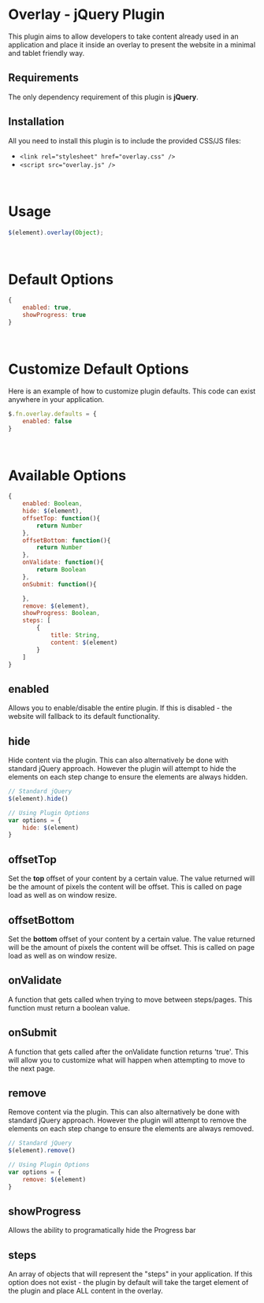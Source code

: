 # __Overlay - jQuery Plugin__
This plugin aims to allow developers to take content already used in an application and place it inside an overlay to present the website in a minimal and tablet friendly way.

## __Requirements__
The only dependency requirement of this plugin is **jQuery**.

## __Installation__
All you need to install this plugin is to include the provided CSS/JS files:
* `<link rel="stylesheet" href="overlay.css" />`
* `<script src="overlay.js" />`  

&nbsp;

# __Usage__
```javascript
$(element).overlay(Object);
```

&nbsp;

# __Default Options__
```javascript
{
    enabled: true,
    showProgress: true
}
```

&nbsp;

# __Customize Default Options__ 
Here is an example of how to customize plugin defaults. This code can exist anywhere in your application.
```javascript
$.fn.overlay.defaults = {
    enabled: false
}
```


&nbsp;

# __Available Options__
```javascript
{
    enabled: Boolean,
    hide: $(element),
    offsetTop: function(){
        return Number
    },
    offsetBottom: function(){
        return Number
    },
    onValidate: function(){
        return Boolean
    },
    onSubmit: function(){

    },
    remove: $(element),
    showProgress: Boolean,
    steps: [
        {
            title: String,
            content: $(element)
        }
    ]
}
```

## __enabled__
Allows you to enable/disable the entire plugin. If this is disabled - the website will fallback to its default functionality.

## __hide__
Hide content via the plugin. This can also alternatively be done with standard jQuery approach. However the plugin will attempt to hide the elements on each step change to ensure the elements are always hidden.
```javascript
// Standard jQuery
$(element).hide()

// Using Plugin Options
var options = {
    hide: $(element)
}
```

## __offsetTop__
Set the __top__ offset of your content by a certain value. The value returned will be the amount of pixels the content will be offset. This is called on page load as well as on window resize.

## __offsetBottom__
Set the __bottom__ offset of your content by a certain value. The value returned will be the amount of pixels the content will be offset. This is called on page load as well as on window resize.

## __onValidate__
A function that gets called when trying to move between steps/pages. This function must return a boolean value.

## __onSubmit__
A function that gets called after the onValidate function returns 'true'. This will allow you to customize what will happen when attempting to move to the next page.

## __remove__
Remove content via the plugin. This can also alternatively be done with standard jQuery approach. However the plugin will attempt to remove the elements on each step change to ensure the elements are always removed.
```javascript
// Standard jQuery
$(element).remove()

// Using Plugin Options
var options = {
    remove: $(element)
}
```

## __showProgress__
Allows the ability to programatically hide the Progress bar

## __steps__
An array of objects that will represent the "steps" in your application. If this option does not exist - the plugin by default will take the target element of the plugin and place ALL content in the overlay.
